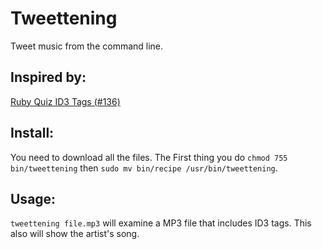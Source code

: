 Tweettening
===========

Tweet music from the command line.


Inspired by:
-----------

[Ruby Quiz ID3 Tags (#136)](http://www.rubyquiz.com/quiz136.html "Ruby Quiz ID3 Tags (#136)")

Install:
-------

You need to download all the files. The First thing you do `chmod 755 bin/tweettening` then `sudo mv bin/recipe /usr/bin/tweettening`.


Usage:
-----

`tweettening file.mp3` will examine a MP3 file that includes ID3 tags. This also will show the artist's song.
